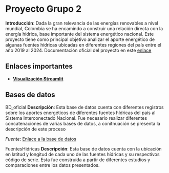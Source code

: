# Proyecto Grupo 2
**Introducción**: Dada la gran relevancia de las energías renovables a nivel mundial, Colombia se ha encamindo a construir una relación directa con la energía hídrica, base importante del sistema energético nacional. Este proyecto tiene como principal objetivo analizar el aporte energético de algunas fuentes hídricas ubicadas en diferentes regiones del país entre el año 2019 al 2024. Documentación oficial del proyecto en este [enlace](https://docs.google.com/document/d/1n6q818P3u3SP_zAPgCsf90acUZrU_f-vM8FBaTLnppo/edit?usp=sharing)

## Enlaces importantes
- [**Visualización Streamlit**](https://basepy-3riwstbgnthr7eknrgrefv.streamlit.app/)

## Bases de datos
BD_oficial
**Descripción**: Esta base de datos cuenta con diferentes registros sobre los aportes energéticos de diferentes fuentes hídricas del país al Sistema Interconectado Nacional. Fue necesario realizar diferentes concatenaciones de varias bases de datos, a conitnuación se presenta la descripción de este proceso

_Fuente_: [Enlace a la base de datos](https://www.datos.gov.co/dataset/Aportes-Hidr-ulicos-Energ-a/wa2n-56u4/about_data)

FuentesHidricas
**Descripción**: Esta base de datos cuenta con la ubicación en latitud y longitud de cada uno de las fuentes hídricas y su respectivos código de serie. Esta fue construída a partir de diferentes estudios y comparaciones entre los datos presentados.
